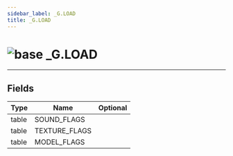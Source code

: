 ```yaml
---
sidebar_label: _G.LOAD
title: _G.LOAD
---
```


# <img src='/img/wiki/base.png' alt='base' data-tag='env-tag' /> _G.LOAD


-----------------
## Fields

| Type   | Name | Optional |
| ------ | ---- | -------: |
| table | SOUND_FLAGS |   |
| table | TEXTURE_FLAGS |   |
| table | MODEL_FLAGS |   |

